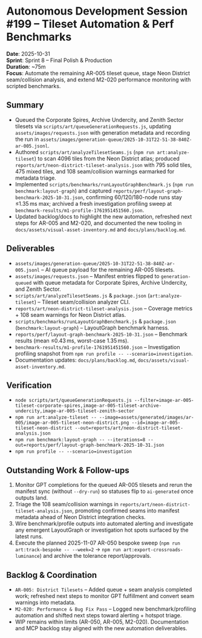 # Autonomous Development Session #199 – Tileset Automation & Perf Benchmarks

**Date**: 2025-10-31  
**Sprint**: Sprint 8 – Final Polish & Production  
**Duration**: ~75m  
**Focus**: Automate the remaining AR-005 tileset queue, stage Neon District seam/collision analysis, and extend M2-020 performance monitoring with scripted benchmarks.

## Summary
- Queued the Corporate Spires, Archive Undercity, and Zenith Sector tilesets via `scripts/art/queueGenerationRequests.js`, updating `assets/images/requests.json` with generation metadata and recording the run in `assets/images/generation-queue/2025-10-31T22-51-38-840Z-ar-005.jsonl`.
- Authored `scripts/art/analyzeTilesetSeams.js` (`npm run art:analyze-tileset`) to scan 4096 tiles from the Neon District atlas; produced `reports/art/neon-district-tileset-analysis.json` with 795 solid tiles, 475 mixed tiles, and 108 seam/collision warnings earmarked for metadata triage.
- Implemented `scripts/benchmarks/runLayoutGraphBenchmark.js` (`npm run benchmark:layout-graph`) and captured `reports/perf/layout-graph-benchmark-2025-10-31.json`, confirming 60/120/180-node runs stay ≤1.35 ms max; archived a fresh investigation profiling sweep at `benchmark-results/m1-profile-1761951451560.json`.
- Updated backlog/docs to highlight the new automation, refreshed next steps for AR-005 and M2-020, and documented the new tooling in `docs/assets/visual-asset-inventory.md` and `docs/plans/backlog.md`.

## Deliverables
- `assets/images/generation-queue/2025-10-31T22-51-38-840Z-ar-005.jsonl` – AI queue payload for the remaining AR-005 tilesets.
- `assets/images/requests.json` – Manifest entries flipped to `generation-queued` with queue metadata for Corporate Spires, Archive Undercity, and Zenith Sector.
- `scripts/art/analyzeTilesetSeams.js` & `package.json` (`art:analyze-tileset`) – Tileset seam/collision analyzer CLI.
- `reports/art/neon-district-tileset-analysis.json` – Coverage metrics + 108 seam warnings for Neon District atlas.
- `scripts/benchmarks/runLayoutGraphBenchmark.js` & `package.json` (`benchmark:layout-graph`) – LayoutGraph benchmark harness.
- `reports/perf/layout-graph-benchmark-2025-10-31.json` – Benchmark results (mean ≤0.43 ms, worst-case 1.35 ms).
- `benchmark-results/m1-profile-1761951451560.json` – Investigation profiling snapshot from `npm run profile -- --scenario=investigation`.
- Documentation updates: `docs/plans/backlog.md`, `docs/assets/visual-asset-inventory.md`.

## Verification
- `node scripts/art/queueGenerationRequests.js --filter=image-ar-005-tileset-corporate-spires,image-ar-005-tileset-archive-undercity,image-ar-005-tileset-zenith-sector`
- `npm run art:analyze-tileset -- --image=assets/generated/images/ar-005/image-ar-005-tileset-neon-district.png --id=image-ar-005-tileset-neon-district --out=reports/art/neon-district-tileset-analysis.json`
- `npm run benchmark:layout-graph -- --iterations=8 --out=reports/perf/layout-graph-benchmark-2025-10-31.json`
- `npm run profile -- --scenario=investigation`

## Outstanding Work & Follow-ups
1. Monitor GPT completions for the queued AR-005 tilesets and rerun the manifest sync (without `--dry-run`) so statuses flip to `ai-generated` once outputs land.
2. Triage the 108 seam/collision warnings in `reports/art/neon-district-tileset-analysis.json`, promoting confirmed seams into manifest metadata ahead of Neon District integration checks.
3. Wire benchmark/profile outputs into automated alerting and investigate any emergent LayoutGraph or investigation hot spots surfaced by the latest runs.
4. Execute the planned 2025-11-07 AR-050 bespoke sweep (`npm run art:track-bespoke -- --week=2` → `npm run art:export-crossroads-luminance`) and archive the tolerance report/approvals.

## Backlog & Coordination
- `AR-005: District Tilesets` – Added queue + seam analysis completed work; refreshed next steps to monitor GPT fulfillment and convert seam warnings into metadata.
- `M2-020: Performance & Bug Fix Pass` – Logged new benchmark/profiling automation and shifted next steps toward alerting + hotspot triage.
- WIP remains within limits (AR-050, AR-005, M2-020). Documentation and MCP backlog stay aligned with the new automation deliverables.
